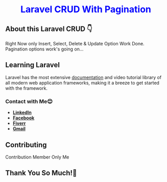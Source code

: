 
<h1 align="center" style="color: blue;">Laravel CRUD With Pagination </h1>

## About this Laravel CRUD 👇

<p>Right Now only Insert, Select, Delete & Update Option Work Done. Pagination options work's going on...</p>

## Learning Laravel

Laravel has the most extensive [documentation](https://laravel.com/docs) and video tutorial library of all modern web application frameworks, making it a breeze to get started with the framework.

### Contact with Me😊

- **[LinkedIn](https://www.linkedin.com/in/its-engineer-sohag/)**
- **[Facebook](https://www.facebook.com/programmer.sohaghosen)**
- **[Fiverr](https://www.fiverr.com/sellers/engineer_sohag)**
- **[Gmail](connectwithsohag@gmail.com)**

## Contributing

Contribution Member Only Me

## Thank You So Much!🥰


